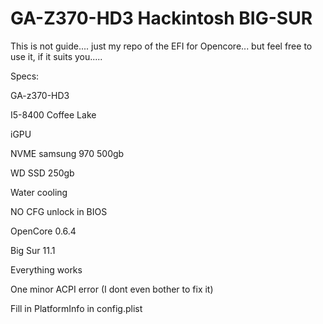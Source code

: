 # GA-Z370-HD3 Hackintosh BIG-SUR

This is not guide.... just my repo of the EFI for Opencore... but feel free to use it, if it suits you..... 

Specs:

GA-z370-HD3 

I5-8400 Coffee Lake

iGPU

NVME samsung 970 500gb

WD SSD 250gb

Water cooling

NO CFG unlock in BIOS

OpenCore 0.6.4 

Big Sur 11.1

Everything works 

One minor ACPI error (I dont even bother to fix it)

Fill in PlatformInfo in config.plist
